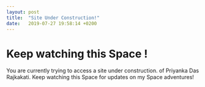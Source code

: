 ```yaml
---
layout: post
title:  "Site Under Construction!"
date:   2019-07-27 19:58:14 +0200
---
```


# Keep watching this Space !

You are currently trying to access a site under construction. of Priyanka Das Rajkakati. Keep watching this Space for updates on my Space adventures!
